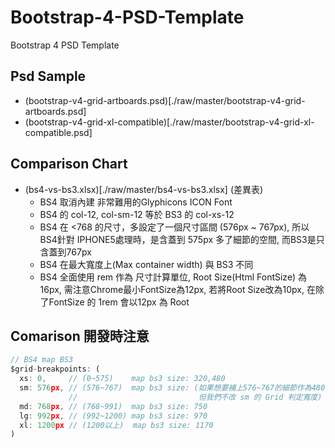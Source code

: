 # Bootstrap-4-PSD-Template
Bootstrap 4 PSD Template

## Psd Sample
- (bootstrap-v4-grid-artboards.psd)[./raw/master/bootstrap-v4-grid-artboards.psd]
- (bootstrap-v4-grid-xl-compatible)[./raw/master/bootstrap-v4-grid-xl-compatible.psd]

## Comparison Chart
- (bs4-vs-bs3.xlsx)[./raw/master/bs4-vs-bs3.xlsx] (差異表)
  * BS4 取消內建 非常難用的Glyphicons ICON Font
  * BS4 的 col-12, col-sm-12 等於 BS3 的 col-xs-12
  * BS4 在 <768 的尺寸，多設定了一個尺寸區間 (576px ~ 767px), 所以BS4針對 IPHONE5處理時，是含蓋到 575px 多了細節的空間, 而BS3是只含蓋到767px
  * BS4 在最大寬度上(Max container width) 與 BS3 不同
  * BS4 全面使用 rem 作為 尺寸計算單位, Root Size(Html FontSize) 為16px, 需注意Chrome最小FontSize為12px, 若將Root Size改為10px, 在除了FontSize 的 1rem 會以12px 為 Root


## Comarison 開發時注意
```javascript
// BS4 map BS3
$grid-breakpoints: (
  xs: 0,     // (0~575)    map bs3 size: 320,480
  sm: 576px, // (576~767)  map bs3 size: (如果想要補上576~767的細節作為480的替代，
             //                           但我們不改 sm 的 Grid 判定寬度)
  md: 768px, // (768~991)  map bs3 size: 750
  lg: 992px, // (992~1200) map bs3 size: 970
  xl: 1200px // (1200以上)  map bs3 size: 1170
)
```
